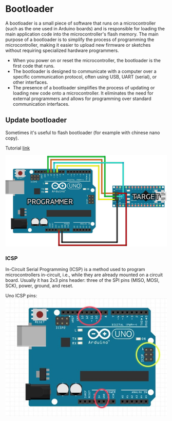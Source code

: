 # Bootloader
A bootloader is a small piece of software that runs on a microcontroller (such as the one used in Arduino boards) and is responsible for loading the main application code into the microcontroller's flash memory. The main purpose of a bootloader is to simplify the process of programming the microcontroller, making it easier to upload new firmware or sketches without requiring specialized hardware programmers.


- When you power on or reset the microcontroller, the bootloader is the first code that runs.
- The bootloader is designed to communicate with a computer over a specific communication protocol, often using USB, UART (serial), or other interfaces.
- The presence of a bootloader simplifies the process of updating or loading new code onto a microcontroller. It eliminates the need for external programmers and allows for programming over standard communication interfaces.

## Update bootloader
Sometimes it's useful to flash bootloader (for example with chinese nano copy).

Tutorial [link](https://support.arduino.cc/hc/en-us/articles/4841602539164-Burn-the-bootloader-on-UNO-Mega-and-classic-Nano-using-another-Arduino)

![uno nano bootloader](./assets/uno-nanp-booloader.jpg)

### ICSP
In-Circuit Serial Programming (ICSP) is a method used to program microcontrollers in-circuit, i.e., while they are already mounted on a circuit board. Usually it has 2x3 pins header: three of the SPI pins (MISO, MOSI, SCK), power, ground, and reset.

Uno ICSP pins:
![uni icsp](./assets/uno-icsp.jpg)